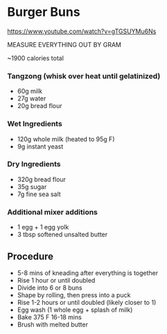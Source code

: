 # Burger Buns

https://www.youtube.com/watch?v=gTGSUYMu6Ns

MEASURE EVERYTHING OUT BY GRAM

~1900 calories total

### Tangzong (whisk over heat until gelatinized)
* 60g milk
* 27g water
* 20g bread flour

### Wet Ingredients
* 120g whole milk (heated to 95g F)
* 9g instant yeast

### Dry Ingredients
* 320g bread flour
* 35g sugar
* 7g fine sea salt

### Additional mixer additions
* 1 egg + 1 egg yolk
* 3 tbsp softened unsalted butter

## Procedure
- 5-8 mins of kneading after everything is together
- Rise 1 hour or until doubled
- Divide into 6 or 8 buns
- Shape by rolling, then press into a puck
- Rise 1-2 hours or until doubled (likely closer to 1)
- Egg wash (1 whole egg + splash of milk)
- Bake 375 F 16-18 mins
- Brush with melted butter
